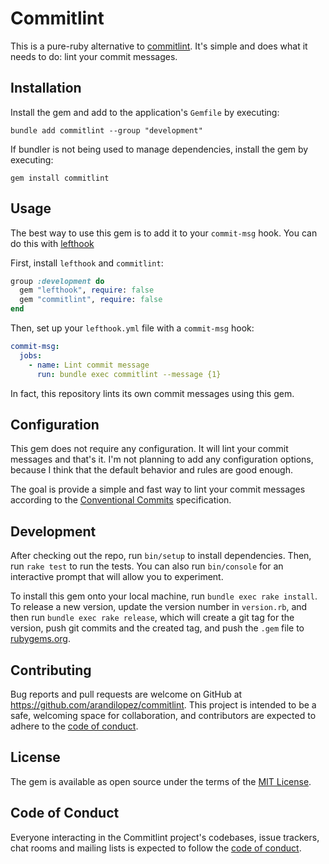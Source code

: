 # Commitlint

This is a pure-ruby alternative to [commitlint](https://commitlint.js.org/).
It's simple and does what it needs to do: lint your commit messages.

## Installation

Install the gem and add to the application's `Gemfile` by executing:

    bundle add commitlint --group "development"

If bundler is not being used to manage dependencies, install the gem by executing:

    gem install commitlint

## Usage

The best way to use this gem is to add it to your `commit-msg` hook.
You can do this with [lefthook](https://lefthook.dev/)

First, install `lefthook` and `commitlint`:

```ruby
group :development do
  gem "lefthook", require: false
  gem "commitlint", require: false
end
```

Then, set up your `lefthook.yml` file with a `commit-msg` hook:

```yaml
commit-msg:
  jobs:
    - name: Lint commit message
      run: bundle exec commitlint --message {1}
```

In fact, this repository lints its own commit messages using this gem.

## Configuration

This gem does not require any configuration. It will lint your commit messages and that's it.
I'm not planning to add any configuration options, because I think that the default behavior and rules are good enough.

The goal is provide a simple and fast way to lint your commit messages according to the [Conventional Commits](https://www.conventionalcommits.org/en/v1.0.0/) specification.

## Development

After checking out the repo, run `bin/setup` to install dependencies. Then, run `rake test` to run the tests. You can also run `bin/console` for an interactive prompt that will allow you to experiment.

To install this gem onto your local machine, run `bundle exec rake install`. To release a new version, update the version number in `version.rb`, and then run `bundle exec rake release`, which will create a git tag for the version, push git commits and the created tag, and push the `.gem` file to [rubygems.org](https://rubygems.org).

## Contributing

Bug reports and pull requests are welcome on GitHub at <https://github.com/arandilopez/commitlint>. This project is intended to be a safe, welcoming space for collaboration, and contributors are expected to adhere to the [code of conduct](https://github.com/arandilopez/commitlint/blob/main/CODE_OF_CONDUCT.md).

## License

The gem is available as open source under the terms of the [MIT License](https://opensource.org/licenses/MIT).

## Code of Conduct

Everyone interacting in the Commitlint project's codebases, issue trackers, chat rooms and mailing lists is expected to follow the [code of conduct](https://github.com/arandilopez/commitlint/blob/main/CODE_OF_CONDUCT.md).
